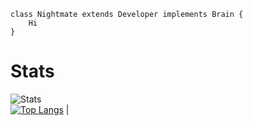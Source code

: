 ```
class Nightmate extends Developer implements Brain {
    Hi
}
```
# Stats
![Stats](https://github-readme-stats.vercel.app/api?username=Nightmare-X&show_icons=true&theme=vue)  
[![Top Langs](https://github-readme-stats.vercel.app/api/top-langs/?username=Nightmare-X&theme=vue)](https://github.com/Nightmare-X)                                       |
